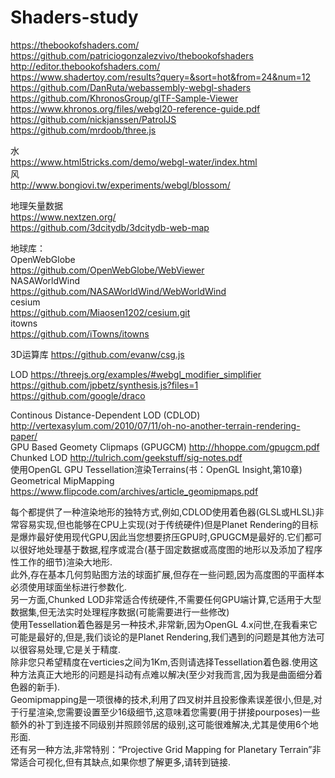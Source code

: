 # Shaders-study

https://thebookofshaders.com/  
https://github.com/patriciogonzalezvivo/thebookofshaders  
http://editor.thebookofshaders.com/  
https://www.shadertoy.com/results?query=&sort=hot&from=24&num=12  
https://github.com/DanRuta/webassembly-webgl-shaders    
https://github.com/KhronosGroup/glTF-Sample-Viewer  
https://www.khronos.org/files/webgl20-reference-guide.pdf  
https://github.com/nickjanssen/PatrolJS  
https://github.com/mrdoob/three.js  

水  
https://www.html5tricks.com/demo/webgl-water/index.html  
风  
http://www.bongiovi.tw/experiments/webgl/blossom/  



地理矢量数据  
https://www.nextzen.org/  
https://github.com/3dcitydb/3dcitydb-web-map  

地球库：  
OpenWebGlobe   
https://github.com/OpenWebGlobe/WebViewer  
NASAWorldWind  
https://github.com/NASAWorldWind/WebWorldWind  
cesium  
https://github.com/Miaosen1202/cesium.git  
itowns  
https://github.com/iTowns/itowns  

3D运算库
https://github.com/evanw/csg.js  

LOD
https://threejs.org/examples/#webgl_modifier_simplifier   
https://github.com/jpbetz/synthesis.js?files=1  
https://github.com/google/draco

Continous Distance-Dependent LOD (CDLOD) http://vertexasylum.com/2010/07/11/oh-no-another-terrain-rendering-paper/  
GPU Based Geomety Clipmaps (GPUGCM)  http://hhoppe.com/gpugcm.pdf  
Chunked LOD http://tulrich.com/geekstuff/sig-notes.pdf  
使用OpenGL GPU Tessellation渲染Terrains(书：OpenGL Insight,第10章)   
Geometrical MipMapping https://www.flipcode.com/archives/article_geomipmaps.pdf   

每个都提供了一种渲染地形的独特方式,例如,CDLOD使用着色器(GLSL或HLSL)非常容易实现,但也能够在CPU上实现(对于传统硬件)但是Planet Rendering的目标是爆炸最好使用现代GPU,因此当您想要挤压GPU时,GPUGCM是最好的.它们都可以很好地处理基于数据,程序或混合(基于固定数据或高度图的地形以及添加了程序性工作的细节)渲染大地形.  
此外,存在基本几何剪贴图方法的球面扩展,但存在一些问题,因为高度图的平面样本必须使用球面坐标进行参数化.  
另一方面,Chunked LOD非常适合传统硬件,不需要任何GPU端计算,它适用于大型数据集,但无法实时处理程序数据(可能需要进行一些修改)  
使用Tessellation着色器是另一种技术,非常新,因为OpenGL 4.x问世,在我看来它可能是最好的,但是,我们谈论的是Planet Rendering,我们遇到的问题是其他方法可以很容易处理,它是关于精度.  
除非您只希望精度在verticies之间为1Km,否则请选择Tessellation着色器.使用这种方法真正大地形的问题是抖动有点难以解决(至少对我而言,因为我是曲面细分着色器的新手).  
Geomipmapping是一项很棒的技术,利用了四叉树并且投影像素误差很小,但是,对于行星渲染,您需要设置至少16级细节,这意味着您需要(用于拼接pourposes)一些额外的补丁到连接不同级别并照顾邻居的级别,这可能很难解决,尤其是使用6个地形面.  
还有另一种方法,非常特别：“Projective Grid Mapping for Planetary Terrain”非常适合可视化,但有其缺点,如果你想了解更多,请转到链接.  
 

